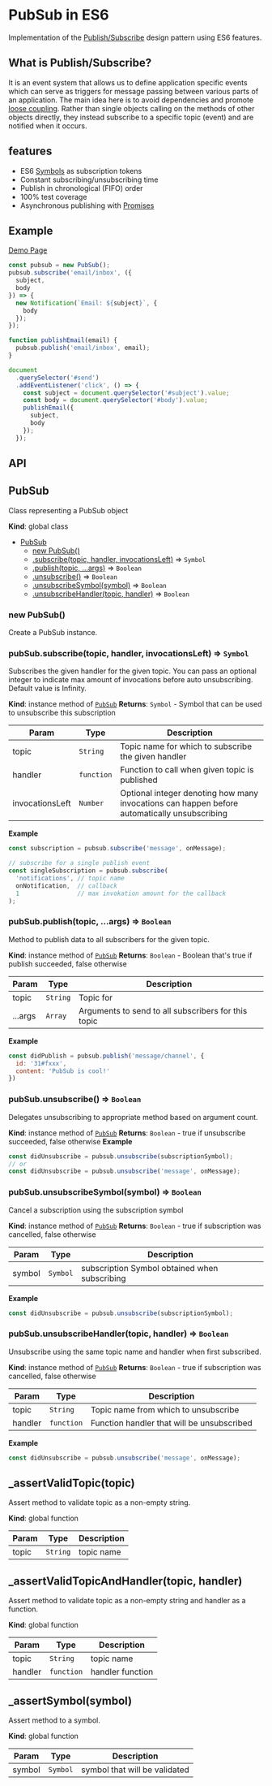 # PubSub in ES6

Implementation of the [Publish/Subscribe](https://en.wikipedia.org/wiki/Publish%E2%80%93subscribe_pattern) design pattern using ES6 features.

## What is Publish/Subscribe?

It is an event system that allows us to define application specific events which can serve as triggers for message passing between various parts of an application. The main idea here is to avoid dependencies and promote [loose coupling](https://en.wikipedia.org/wiki/Loose_coupling). Rather than single objects calling on the methods of other objects directly, they instead subscribe to a specific topic (event) and are notified when it occurs.

## features

- ES6 [Symbols](https://developer.mozilla.org/en-US/docs/Web/JavaScript/Reference/Global_Objects/Symbol) as subscription tokens
- Constant subscribing/unsubscribing time
- Publish in chronological (FIFO) order
- 100% test coverage
- Asynchronous publishing with [Promises](https://jakearchibald.com/2015/tasks-microtasks-queues-and-schedules/)

## Example

[Demo Page](https://nem035.github.io/pub-sub-es6)

```js
const pubsub = new PubSub();
pubsub.subscribe('email/inbox', ({
  subject,
  body
}) => {
  new Notification(`Email: ${subject}`, {
    body
  });
});

function publishEmail(email) {
  pubsub.publish('email/inbox', email);
}

document
  .querySelector('#send')
  .addEventListener('click', () => {
    const subject = document.querySelector('#subject').value;
    const body = document.querySelector('#body').value;
    publishEmail({
      subject,
      body
    });
  });
```

## API

<a name="PubSub"></a>

## PubSub
Class representing a PubSub object

**Kind**: global class

* [PubSub](#PubSub)
    * [new PubSub()](#new_PubSub_new)
    * [.subscribe(topic, handler, invocationsLeft)](#PubSub+subscribe) ⇒ <code>Symbol</code>
    * [.publish(topic, ...args)](#PubSub+publish) ⇒ <code>Boolean</code>
    * [.unsubscribe()](#PubSub+unsubscribe) ⇒ <code>Boolean</code>
    * [.unsubscribeSymbol(symbol)](#PubSub+unsubscribeSymbol) ⇒ <code>Boolean</code>
    * [.unsubscribeHandler(topic, handler)](#PubSub+unsubscribeHandler) ⇒ <code>Boolean</code>

<a name="new_PubSub_new"></a>

### new PubSub()
Create a PubSub instance.

<a name="PubSub+subscribe"></a>

### pubSub.subscribe(topic, handler, invocationsLeft) ⇒ <code>Symbol</code>
Subscribes the given handler for the given topic.
You can pass an optional integer to indicate max
amount of invocations before auto unsubscribing.
Default value is Infinity.

**Kind**: instance method of <code>[PubSub](#PubSub)</code>
**Returns**: <code>Symbol</code> - Symbol that can be used to unsubscribe this subscription

| Param | Type | Description |
| --- | --- | --- |
| topic | <code>String</code> | Topic name for which to subscribe the given handler |
| handler | <code>function</code> | Function to call when given topic is published |
| invocationsLeft | <code>Number</code> | Optional integer denoting how many invocations can happen before automatically unsubscribing |

**Example**
```js
const subscription = pubsub.subscribe('message', onMessage);

// subscribe for a single publish event
const singleSubscription = pubsub.subscribe(
  'notifications', // topic name
  onNotification,  // callback
  1                // max invokation amount for the callback
);
```
<a name="PubSub+publish"></a>

### pubSub.publish(topic, ...args) ⇒ <code>Boolean</code>
Method to publish data to all subscribers for the given topic.

**Kind**: instance method of <code>[PubSub](#PubSub)</code>
**Returns**: <code>Boolean</code> - Boolean that's true if publish succeeded, false otherwise

| Param | Type | Description |
| --- | --- | --- |
| topic | <code>String</code> | Topic for |
| ...args | <code>Array</code> | Arguments to send to all subscribers for this topic |

**Example**
```js
const didPublish = pubsub.publish('message/channel', {
  id: '31#fxxx',
  content: 'PubSub is cool!'
})
```
<a name="PubSub+unsubscribe"></a>

### pubSub.unsubscribe() ⇒ <code>Boolean</code>
Delegates unsubscribing to appropriate method based on argument count.

**Kind**: instance method of <code>[PubSub](#PubSub)</code>
**Returns**: <code>Boolean</code> - true if unsubscribe succeeded, false otherwise
**Example**
```js
const didUnsubscribe = pubsub.unsubscribe(subscriptionSymbol);
// or
const didUnsubscribe = pubsub.unsubscribe('message', onMessage);
```
<a name="PubSub+unsubscribeSymbol"></a>

### pubSub.unsubscribeSymbol(symbol) ⇒ <code>Boolean</code>
Cancel a subscription using the subscription symbol

**Kind**: instance method of <code>[PubSub](#PubSub)</code>
**Returns**: <code>Boolean</code> - true if subscription was cancelled, false otherwise

| Param | Type | Description |
| --- | --- | --- |
| symbol | <code>Symbol</code> | subscription Symbol obtained when subscribing |

**Example**
```js
const didUnsubscribe = pubsub.unsubscribe(subscriptionSymbol);
```
<a name="PubSub+unsubscribeHandler"></a>

### pubSub.unsubscribeHandler(topic, handler) ⇒ <code>Boolean</code>
Unsubscribe using the same topic name and handler when first subscribed.

**Kind**: instance method of <code>[PubSub](#PubSub)</code>
**Returns**: <code>Boolean</code> - true if subscription was cancelled, false otherwise

| Param | Type | Description |
| --- | --- | --- |
| topic | <code>String</code> | Topic name from which to unsubscribe |
| handler | <code>function</code> | Function handler that will be unsubscribed |

**Example**
```js
const didUnsubscribe = pubsub.unsubscribe('message', onMessage);
```
<a name="_assertValidTopic"></a>

## _assertValidTopic(topic)
Assert method to validate topic as a non-empty string.

**Kind**: global function

| Param | Type | Description |
| --- | --- | --- |
| topic | <code>String</code> | topic name |

<a name="_assertValidTopicAndHandler"></a>

## _assertValidTopicAndHandler(topic, handler)
Assert method to validate topic as a non-empty string
and handler as a function.

**Kind**: global function

| Param | Type | Description |
| --- | --- | --- |
| topic | <code>String</code> | topic name |
| handler | <code>function</code> | handler function |

<a name="_assertSymbol"></a>

## _assertSymbol(symbol)
Assert method to a symbol.

**Kind**: global function

| Param | Type | Description |
| --- | --- | --- |
| symbol | <code>Symbol</code> | symbol that will be validated |
